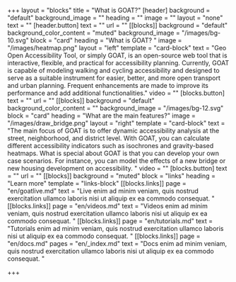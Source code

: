 +++
layout = "blocks"
title = "What is GOAT?"
[header]
background = "default"
background_image = ""
heading = ""
image = ""
layout = "none"
text = ""
[header.button]
text = ""
url = ""
[[blocks]]
background = "default"
background_color_content = "muted"
background_image = "/images/bg-10.svg"
block = "card"
heading = "What is GOAT? "
image = "/images/heatmap.png"
layout = "left"
template = "card-block"
text = "Geo Open Accessibility Tool, or simply GOAT, is an open-source web tool that is interactive, flexible, and practical for accessibility planning. Currently, GOAT is capable of modeling walking and cycling accessibility and designed to serve as a suitable instrument for easier, better, and more open transport and urban planning. Frequent enhancements are made to improve its performance and add additional functionalities."
video = ""
[blocks.button]
text = ""
url = ""
[[blocks]]
background = "default"
background_color_content = ""
background_image = "/images/bg-12.svg"
block = "card"
heading = "What are the main features?"
image = "/images/draw_bridge.png"
layout = "right"
template = "card-block"
text = "The main focus of GOAT is to offer dynamic accessibility analysis at the street, neighborhood, and district level. With GOAT, you can calculate different accessibility indicators such as isochrones and gravity-based heatmaps. What is special about GOAT is that you can develop your own case scenarios. For instance, you can model the effects of a new bridge or new housing development on accessibility. "
video = ""
[blocks.button]
text = ""
url = ""
[[blocks]]
background = "muted"
block = "links"
heading = "Learn more"
template = "links-block"
[[blocks.links]]
page = "en/goatlive.md"
text = "Live enim ad minim veniam, quis nostrud exercitation ullamco laboris nisi ut aliquip ex ea commodo consequat. "
[[blocks.links]]
page = "en/videos.md"
text = "Videos enim ad minim veniam, quis nostrud exercitation ullamco laboris nisi ut aliquip ex ea commodo consequat. "
[[blocks.links]]
page = "en/tutorials.md"
text = "Tutorials enim ad minim veniam, quis nostrud exercitation ullamco laboris nisi ut aliquip ex ea commodo consequat. "
[[blocks.links]]
page = "en/docs.md"
pages = "en/_index.md"
text = "Docs enim ad minim veniam, quis nostrud exercitation ullamco laboris nisi ut aliquip ex ea commodo consequat. "

+++
